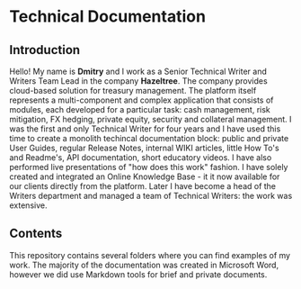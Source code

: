 # Technical Documentation
## Introduction
Hello! My name is **Dmitry** and I work as a Senior Technical Writer and Writers Team Lead in the company **Hazeltree**. The company provides cloud-based solution for treasury management. The platform itself represents a multi-component and complex application that consists of modules, each developed for a particular task: cash management, risk mitigation, FX hedging, private equity, security and collateral management. I was the first and only Technical Writer for four years and I have used this time to create a monolith techincal documentation block: public and private User Guides, regular Release Notes, internal WIKI articles, little How To's and Readme's, API documentation, short educatory videos. I have also performed live presentations of "how does this work" fashion. I have solely created and integrated an Online Knowledge Base - it it now available for our clients directly from the platform. Later I have become a head of the Writers department and managed a team of Technical Writers: the work was extensive.
## Contents
This repository contains several folders where you can find examples of my work. The majority of the documentation was created in Microsoft Word, however we did use Markdown tools for brief and private documents.

